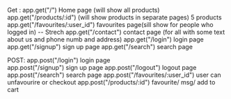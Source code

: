 Get :
app.get("/") Home page (will show all products)
app.get("/products/:id") (will show products in separate pages) 5 products
app.get("/favourites/:user_id") favourites page(sill show for people who logged in)
-- Strech app.get("/contact") contact page (for all with some text about us and phone numb and address) 
app.get("/login") login page  
app.get("/signup") sign up page 
app.get("/search") search page  

POST:
app.post("/login") login page  
app.post("/signup") sign up page 
app.post("/logout") logout page
app.post("/search") search page 
app.post("/favourites/:user_id") user can unfavourire or checkout
app.post("/products/:id") favourite/ msg/ add to cart